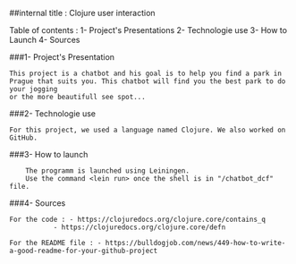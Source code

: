 ##internal title : Clojure user interaction


Table of contents :
	1- Project's Presentations
	2- Technologie use
	3- How to Launch
	4- Sources

###1- Project's Presentation

	This project is a chatbot and his goal is to help you find a park in Prague that suits you. This chatbot will find you the best park to do your jogging
	or the more beautifull see spot...

###2- Technologie use

	For this project, we used a language named Clojure. We also worked on GitHub.

###3- How to launch

        The programm is launched using Leiningen.
        Use the command <lein run> once the shell is in "/chatbot_dcf" file.

###4- Sources
	
	For the code : - https://clojuredocs.org/clojure.core/contains_q
		       - https://clojuredocs.org/clojure.core/defn

	For the README file : - https://bulldogjob.com/news/449-how-to-write-a-good-readme-for-your-github-project